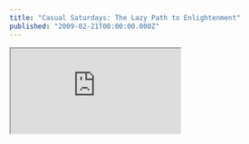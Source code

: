 ```yaml
---
title: "Casual Saturdays: The Lazy Path to Enlightenment"
published: "2009-02-21T00:00:00.000Z"
---
```


<div class="videowrapper">
  <iframe src="https://www.youtube.com/embed/VSPZ2Uu_X3Y" allowfullscreen></iframe>
</div>


